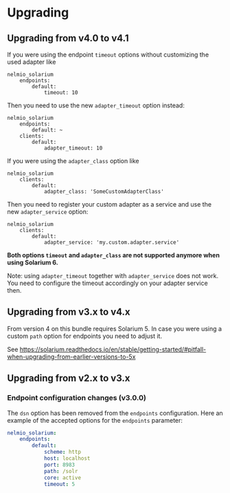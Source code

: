 # Upgrading

## Upgrading from v4.0 to v4.1
If you were using the endpoint `timeout` options without customizing the used adapter like 

```
nelmio_solarium
    endpoints:
        default:
            timeout: 10
```

Then you need to use the new `adapter_timeout` option instead:

```
nelmio_solarium
    endpoints:
        default: ~
    clients:
        default:
            adapter_timeout: 10
```

If you were using the `adapter_class` option like

```
nelmio_solarium
    clients:
        default:
            adapter_class: 'SomeCustomAdapterClass'
```

Then you need to register your custom adapter as a service and use the new `adapter_service` option:

```
nelmio_solarium
    clients:
        default:
            adapter_service: 'my.custom.adapter.service'
```

**Both options `timeout` and `adapter_class` are not supported anymore when using Solarium 6.**

Note: using `adapter_timeout` together with `adapter_service` does not work. You need to configure the timeout accordingly on your adapter service then.

## Upgrading from v3.x to v4.x
From version 4 on this bundle requires Solarium 5. 
In case you were using a custom `path` option for endpoints you need to adjust it. 

See https://solarium.readthedocs.io/en/stable/getting-started/#pitfall-when-upgrading-from-earlier-versions-to-5x

## Upgrading from v2.x to v3.x

### Endpoint configuration changes (v3.0.0)
The `dsn` option has been removed from the `endpoints` configuration.
Here an example of the accepted options for the `endpoints` parameter:


```yaml
nelmio_solarium:
    endpoints:
        default:
            scheme: http
            host: localhost
            port: 8983
            path: /solr
            core: active
            timeout: 5
```
